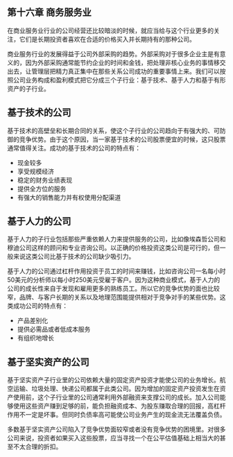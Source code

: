 ## 第十六章 商务服务业

在商业服务业行业的公司经营还比较暗淡的时候，就应当给与这个行业更多的关注，它们是长期投资者喜欢在合适的价格买入并长期持有的那种公司。

商业服务行业的发展得益于公司外部采购的趋势。外部采购对于很多企业主是有意义的，因为外部采购通常能节约企业的时间和金钱，把处理非核心业务的事情移交出去，让管理层把精力真正集中在那些关系公司成功的重要事情上来。我们可以按照公司业务构成和盈利模式把它分成三个子行业：基于技术、基于人力和基于有形资产的子行业。

## 基于技术的公司

基于技术的高壁垒和长期合同的关系，使这个子行业的公司趋向于有强大的、可防御的竞争优势。由于这个原因，当一家基于技术的公司股票便宜的时候，这只股票通常值得关注。成功的基于技术的公司的特点有：

- 现金较多
- 享受规模经济
- 稳定的财务业绩表现
- 提供全方位的服务
- 有强大的销售能力并有权使用分配渠道

## 基于人力的公司

基于人力的子行业包括那些严重依赖人力来提供服务的公司，比如像埃森哲公司和穆迪公司这样的顾问和专业咨询公司。以正确的价格投资这类公司是可行的，但一般来说这类公司比基于技术的公司缺少吸引力。

基于人力的公司通过杠杆作用投资于员工的时间来赚钱，比如咨询公司一名每小时50美元的分析师以每小时250美元受雇于客户。因为这种商业模式，基于人力的公司的成长性来自于发现和雇用更多的熟练员工。所以它的竞争优势的面也比较窄，品牌、与客户长期的关系以及地理范围能提供相对于竞争对手的某些优势。这类成功公司的特点有：

- 产品差别化
- 提供必需品或者低成本服务
- 有组织地增长

## 基于坚实资产的公司

基于坚实资产子行业里的公司依赖大量的固定资产投资才能使公司的业务增长。航空运输、垃圾处理、快递公司都属于此类公司。因为增加的固定资产投资发生在资产使用前，这个子行业里的公司通常利用外部融资来支撑公司的成长。加入公司能够使用这些资产赚到足够的前，能负担融资成本、为股东赚取合理的回报，高杠杆作用不一定是坏事。但同时负债率高可能使公司业务产生的现金流无法覆盖负债。

多数基于坚实资产公司陷入了竞争优势面较窄或者没有竞争优势的困境里。对很多公司来说，投资者如果买入这些股票，应当寻找一个在公平估值基础上相当大的甚至不太合理的折扣。
